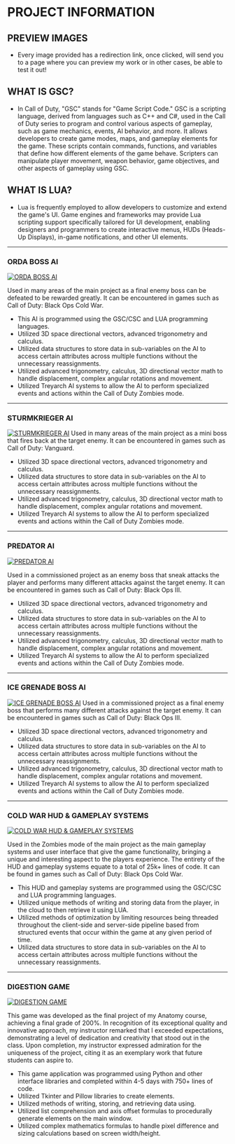 # PROJECT INFORMATION

## PREVIEW IMAGES
- Every image provided has a redirection link, once clicked, will send you to a page where you can preview my work or in other cases, be able to test it out!

## WHAT IS GSC?
- In Call of Duty, "GSC" stands for "Game Script Code." GSC is a scripting language, derived from languages such as C++ and C#, used in the Call of Duty series to program and control various aspects of gameplay, such as game mechanics, events, AI behavior, and more. It allows developers to create game modes, maps, and gameplay elements for the game. These scripts contain commands, functions, and variables that define how different elements of the game behave. Scripters can manipulate player movement, weapon behavior, game objectives, and other aspects of gameplay using GSC.

## WHAT IS LUA?
- Lua is frequently employed to allow developers to customize and extend the game's UI. Game engines and frameworks may provide Lua scripting support specifically tailored for UI development, enabling designers and programmers to create interactive menus, HUDs (Heads-Up Displays), in-game notifications, and other UI elements.

<hr />

### ORDA BOSS AI

[![ORDA BOSS AI](https://github.com/TheDeveloperRex/Portfolio/assets/101901578/3a8e0400-815e-4fe1-b1c1-629d3a04e35a)](https://www.youtube.com/watch?v=EVeXBQBfBUQ&t=75s&ab_channel=REX)

Used in many areas of the main project as a final enemy boss can be defeated to be rewarded greatly. It can be encountered in games such as Call of Duty: Black Ops Cold War.
* This AI is programmed using the GSC/CSC and LUA programming languages.
* Utilized 3D space directional vectors, advanced trigonometry and calculus.
* Utilized data structures to store data in sub-variables on the AI to access certain attributes across multiple functions without the unnecessary reassignments.
* Utilized advanced trigonometry, calculus, 3D directional vector math to handle displacement, complex angular rotations and movement.
* Utilized Treyarch AI systems to allow the AI to perform specialized events and actions within the Call of Duty Zombies mode.

<hr />

### STURMKRIEGER AI

[![STURMKRIEGER AI](https://github.com/TheDeveloperRex/Portfolio/assets/101901578/b026ca2a-808c-4ae8-9a92-08e029718efd)](https://www.youtube.com/watch?v=b36_MzzxRuw&ab_channel=REX)
Used in many areas of the main project as a mini boss that fires back at the target enemy. It can be encountered in games such as Call of Duty: Vanguard.
* Utilized 3D space directional vectors, advanced trigonometry and calculus.
* Utilized data structures to store data in sub-variables on the AI to access certain attributes across multiple functions without the unnecessary reassignments.
* Utilized advanced trigonometry, calculus, 3D directional vector math to handle displacement, complex angular rotations and movement.
* Utilized Treyarch AI systems to allow the AI to perform specialized events and actions within the Call of Duty Zombies mode.

<hr />

### PREDATOR AI

[![PREDATOR AI](https://github.com/TheDeveloperRex/Portfolio/assets/101901578/3419a1ff-d94d-4e32-a2e8-16d736d8b505)](https://www.youtube.com/watch?v=QsDYbWiaQ58&ab_channel=NoahJ456)

Used in a commissioned project as an enemy boss that sneak attacks the player and performs many different attacks against the target enemy. It can be encountered in games such as Call of Duty: Black Ops III.
* Utilized 3D space directional vectors, advanced trigonometry and calculus.
* Utilized data structures to store data in sub-variables on the AI to access certain attributes across multiple functions without the unnecessary reassignments.
* Utilized advanced trigonometry, calculus, 3D directional vector math to handle displacement, complex angular rotations and movement.
* Utilized Treyarch AI systems to allow the AI to perform specialized events and actions within the Call of Duty Zombies mode.


<hr />

### ICE GRENADE BOSS AI

[![ICE GRENADE BOSS AI](https://github.com/TheDeveloperRex/Portfolio/assets/101901578/88d5c024-bee5-47db-8496-72513f78297a)](https://www.youtube.com/watch?v=P3NmgXKwjWk&t=10s&ab_channel=REX)
Used in a commissioned project as a final enemy boss that performs many different attacks against the target enemy. It can be encountered in games such as Call of Duty: Black Ops III.
* Utilized 3D space directional vectors, advanced trigonometry and calculus.
* Utilized data structures to store data in sub-variables on the AI to access certain attributes across multiple functions without the unnecessary reassignments.
* Utilized advanced trigonometry, calculus, 3D directional vector math to handle displacement, complex angular rotations and movement.
* Utilized Treyarch AI systems to allow the AI to perform specialized events and actions within the Call of Duty Zombies mode.


<hr />

### COLD WAR HUD & GAMEPLAY SYSTEMS

[![COLD WAR HUD & GAMEPLAY SYSTEMS](https://github.com/TheDeveloperRex/Portfolio/assets/101901578/aee1c197-5352-4d27-823d-84fd961bc72e)](https://www.youtube.com/watch?v=sSCjfv1OhbA&t=153s&ab_channel=REX)

Used in the Zombies mode of the main project as the main gameplay systems and user interface that give the game functionality, bringing a unique and interesting aspect to the players experience. The entirety of the HUD and gameplay systems equate to a total of 25k+ lines of code. It can be found in games such as Call of Duty: Black Ops Cold War.
* This HUD and gameplay systems are programmed using the GSC/CSC and LUA programming languages.
* Utilized unique methods of writing and storing data from the player, in the cloud to then retrieve it using LUA.
* Utilized methods of optimization by limiting resources being threaded throughout the client-side and server-side pipeline based from structured events that occur within the game at any given period of time.
* Utilized data structures to store data in sub-variables on the AI to access certain attributes across multiple functions without the unnecessary reassignments.

<hr />

### DIGESTION GAME

[![DIGESTION GAME](https://github.com/TheDeveloperRex/Portfolio/assets/101901578/75b72564-9705-4bee-9acc-0560124f8fc5)](https://drive.google.com/file/d/104bZIyGLbMOQAVA3-UZZbHcbRcKTtkty/view?usp=sharing)

This game was developed as the final project of my Anatomy course, achieving a final grade of 200%. In recognition of its exceptional quality and innovative approach, my instructor remarked that I exceeded expectations, demonstrating a level of dedication and creativity that stood out in the class. Upon completion, my instructor expressed admiration for the uniqueness of the project, citing it as an exemplary work that future students can aspire to.
* This game application was programmed using Python and other interface libraries and completed within 4-5 days with 750+ lines of code.
* Utilized Tkinter and Pillow libraries to create elements.
* Utilized methods of writing, storing, and retrieving data using.
* Utilized list comprehension and axis offset formulas to procedurally generate elements on the main window.
* Utilized complex mathematics formulas to handle pixel difference and sizing calculations based on screen width/height.
